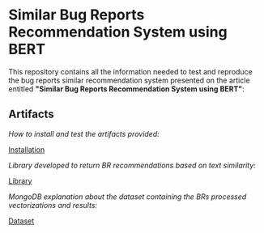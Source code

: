 # Similar Bug Reports Recommendation System using BERT

This repository contains all the information needed to test and reproduce the bug reports similar recommendation system presented on the article entitled **"Similar Bug Reports Recommendation System using BERT"**:

## Artifacts

_How to install and test the artifacts provided:_

[Installation](https://github.com/guimcarneiro/similar-bug-reports-recommender/blob/main/INSTALL.md)

_Library developed to return BR recommendations based on text similarity:_

[Library](https://github.com/guimcarneiro/similar-bug-reports-recommender/tree/main/artifacts/lib/bug-report-recommender)

_MongoDB explanation about the dataset containing the BRs processed vectorizations and results:_

[Dataset](https://github.com/guimcarneiro/similar-bug-reports-recommender/tree/main/artifacts/dataset)
